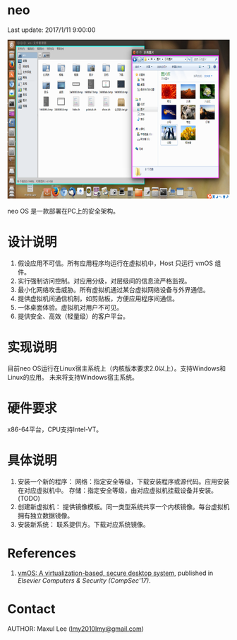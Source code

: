 # neo

Last update: 2017/1/11 9:00:00

<p align="center"><img src="neo-demo.png" height="360" /></p>

neo OS 是一款部署在PC上的安全架构。

# 设计说明
1. 假设应用不可信。所有应用程序均运行在虚拟机中，Host 只运行 vmOS 组件。
2. 实行强制访问控制。对应用分级，对层级间的信息流严格监视。
3. 最小化网络攻击威胁。所有虚拟机通过某台虚拟网络设备与外界通信。
4. 提供虚拟机间通信机制，如剪贴板，方便应用程序间通信。
5. 一体桌面体验。虚拟机对用户不可见。
6. 提供安全、高效（轻量级）的客户平台。

# 实现说明
目前neo OS运行在Linux宿主系统上（内核版本要求2.0以上）。支持Windows和Linux的应用。
未来将支持Windows宿主系统。

# 硬件要求
x86-64平台，CPU支持Intel-VT。

# 具体说明
1. 安装一个新的程序：
	网络：指定安全等级，下载安装程序或源代码。应用安装在对应虚拟机中。
	存储：指定安全等级，由对应虚拟机挂载设备并安装。(TODO)
2. 创建新虚拟机：
	提供镜像模板。同一类型系统共享一个内核镜像。每台虚拟机拥有独立数据镜像。
3. 安装新系统：
	联系提供方。下载对应系统镜像。

# References
1. [vmOS: A virtualization-based, secure desktop system](https://doi.org/10.1016/j.cose.2016.10.008), published in *Elsevier Computers & Security (CompSec'17)*. <br />

# Contact
AUTHOR: Maxul Lee (lmy2010lmy@gmail.com)

